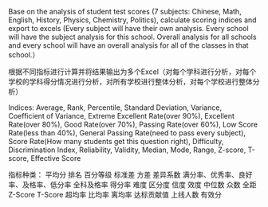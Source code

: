 Base on the analysis of student test scores (7 subjects: Chinese, Math, English, History, Physics, Chemistry, Politics), calculate scoring indices and export to excels (Every subject will have their own analysis. Every school will have the subject analysis for this school. Overall analysis for all schools and every school will have an overall analysis for all of the classes in that school.）

根据不同指标进行计算并将结果输出为多个Excel（对每个学科进行分析，对每个学校的学科得分情况进行分析，对所有学校进行整体分析，对每个学校进行整体分析）

Indices: Average, Rank, Percentile, Standard Deviation, Variance, Coefficient of Variance, Extreme Excellent Rate(over 90%), Excellent Rate(over 80%), Good Rate(over 70%), Passing Rate(over 60%), Low Score Rate(less than 40%), General Passing Rate(need to pass every subject), Score Rate(How many students get this question right), Difficulty, Discrimination Index, Reliability, Validity, Median, Mode, Range, Z-score, T-score, Effective Score

指标种类： 平均分 排名 百分等级 标准差 方差 差异系数 满分率、优秀率、良好率、及格率、低分率 全科及格率 得分率 难度 区分度 信度 效度 中位数 众数 全距 Z-Score T-Score 超均率 比均率 离均率 达标贡献值 上线人数 有效分
